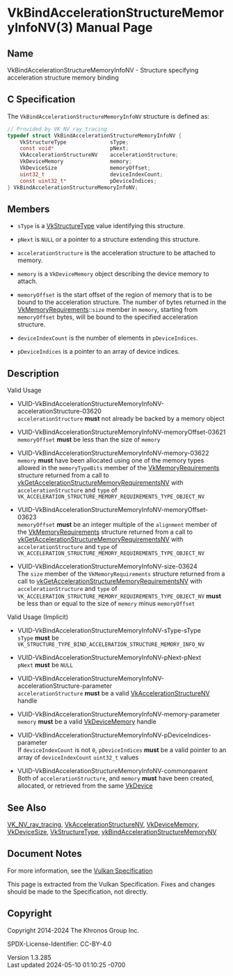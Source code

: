 # VkBindAccelerationStructureMemoryInfoNV(3) Manual Page

## Name

VkBindAccelerationStructureMemoryInfoNV - Structure specifying
acceleration structure memory binding



## <a href="#_c_specification" class="anchor"></a>C Specification

The `VkBindAccelerationStructureMemoryInfoNV` structure is defined as:

``` c
// Provided by VK_NV_ray_tracing
typedef struct VkBindAccelerationStructureMemoryInfoNV {
    VkStructureType              sType;
    const void*                  pNext;
    VkAccelerationStructureNV    accelerationStructure;
    VkDeviceMemory               memory;
    VkDeviceSize                 memoryOffset;
    uint32_t                     deviceIndexCount;
    const uint32_t*              pDeviceIndices;
} VkBindAccelerationStructureMemoryInfoNV;
```

## <a href="#_members" class="anchor"></a>Members

- `sType` is a [VkStructureType](https://registry.khronos.org/vulkan/specs/1.3-extensions/man/html/VkStructureType.html) value identifying
  this structure.

- `pNext` is `NULL` or a pointer to a structure extending this
  structure.

- `accelerationStructure` is the acceleration structure to be attached
  to memory.

- `memory` is a `VkDeviceMemory` object describing the device memory to
  attach.

- `memoryOffset` is the start offset of the region of memory that is to
  be bound to the acceleration structure. The number of bytes returned
  in the [VkMemoryRequirements](https://registry.khronos.org/vulkan/specs/1.3-extensions/man/html/VkMemoryRequirements.html)::`size`
  member in `memory`, starting from `memoryOffset` bytes, will be bound
  to the specified acceleration structure.

- `deviceIndexCount` is the number of elements in `pDeviceIndices`.

- `pDeviceIndices` is a pointer to an array of device indices.

## <a href="#_description" class="anchor"></a>Description

Valid Usage

- <a
  href="#VUID-VkBindAccelerationStructureMemoryInfoNV-accelerationStructure-03620"
  id="VUID-VkBindAccelerationStructureMemoryInfoNV-accelerationStructure-03620"></a>
  VUID-VkBindAccelerationStructureMemoryInfoNV-accelerationStructure-03620  
  `accelerationStructure` **must** not already be backed by a memory
  object

- <a
  href="#VUID-VkBindAccelerationStructureMemoryInfoNV-memoryOffset-03621"
  id="VUID-VkBindAccelerationStructureMemoryInfoNV-memoryOffset-03621"></a>
  VUID-VkBindAccelerationStructureMemoryInfoNV-memoryOffset-03621  
  `memoryOffset` **must** be less than the size of `memory`

- <a href="#VUID-VkBindAccelerationStructureMemoryInfoNV-memory-03622"
  id="VUID-VkBindAccelerationStructureMemoryInfoNV-memory-03622"></a>
  VUID-VkBindAccelerationStructureMemoryInfoNV-memory-03622  
  `memory` **must** have been allocated using one of the memory types
  allowed in the `memoryTypeBits` member of the
  [VkMemoryRequirements](https://registry.khronos.org/vulkan/specs/1.3-extensions/man/html/VkMemoryRequirements.html) structure returned
  from a call to
  [vkGetAccelerationStructureMemoryRequirementsNV](https://registry.khronos.org/vulkan/specs/1.3-extensions/man/html/vkGetAccelerationStructureMemoryRequirementsNV.html)
  with `accelerationStructure` and `type` of
  `VK_ACCELERATION_STRUCTURE_MEMORY_REQUIREMENTS_TYPE_OBJECT_NV`

- <a
  href="#VUID-VkBindAccelerationStructureMemoryInfoNV-memoryOffset-03623"
  id="VUID-VkBindAccelerationStructureMemoryInfoNV-memoryOffset-03623"></a>
  VUID-VkBindAccelerationStructureMemoryInfoNV-memoryOffset-03623  
  `memoryOffset` **must** be an integer multiple of the `alignment`
  member of the [VkMemoryRequirements](https://registry.khronos.org/vulkan/specs/1.3-extensions/man/html/VkMemoryRequirements.html)
  structure returned from a call to
  [vkGetAccelerationStructureMemoryRequirementsNV](https://registry.khronos.org/vulkan/specs/1.3-extensions/man/html/vkGetAccelerationStructureMemoryRequirementsNV.html)
  with `accelerationStructure` and `type` of
  `VK_ACCELERATION_STRUCTURE_MEMORY_REQUIREMENTS_TYPE_OBJECT_NV`

- <a href="#VUID-VkBindAccelerationStructureMemoryInfoNV-size-03624"
  id="VUID-VkBindAccelerationStructureMemoryInfoNV-size-03624"></a>
  VUID-VkBindAccelerationStructureMemoryInfoNV-size-03624  
  The `size` member of the `VkMemoryRequirements` structure returned
  from a call to
  [vkGetAccelerationStructureMemoryRequirementsNV](https://registry.khronos.org/vulkan/specs/1.3-extensions/man/html/vkGetAccelerationStructureMemoryRequirementsNV.html)
  with `accelerationStructure` and `type` of
  `VK_ACCELERATION_STRUCTURE_MEMORY_REQUIREMENTS_TYPE_OBJECT_NV`
  **must** be less than or equal to the size of `memory` minus
  `memoryOffset`

Valid Usage (Implicit)

- <a href="#VUID-VkBindAccelerationStructureMemoryInfoNV-sType-sType"
  id="VUID-VkBindAccelerationStructureMemoryInfoNV-sType-sType"></a>
  VUID-VkBindAccelerationStructureMemoryInfoNV-sType-sType  
  `sType` **must** be
  `VK_STRUCTURE_TYPE_BIND_ACCELERATION_STRUCTURE_MEMORY_INFO_NV`

- <a href="#VUID-VkBindAccelerationStructureMemoryInfoNV-pNext-pNext"
  id="VUID-VkBindAccelerationStructureMemoryInfoNV-pNext-pNext"></a>
  VUID-VkBindAccelerationStructureMemoryInfoNV-pNext-pNext  
  `pNext` **must** be `NULL`

- <a
  href="#VUID-VkBindAccelerationStructureMemoryInfoNV-accelerationStructure-parameter"
  id="VUID-VkBindAccelerationStructureMemoryInfoNV-accelerationStructure-parameter"></a>
  VUID-VkBindAccelerationStructureMemoryInfoNV-accelerationStructure-parameter  
  `accelerationStructure` **must** be a valid
  [VkAccelerationStructureNV](https://registry.khronos.org/vulkan/specs/1.3-extensions/man/html/VkAccelerationStructureNV.html) handle

- <a href="#VUID-VkBindAccelerationStructureMemoryInfoNV-memory-parameter"
  id="VUID-VkBindAccelerationStructureMemoryInfoNV-memory-parameter"></a>
  VUID-VkBindAccelerationStructureMemoryInfoNV-memory-parameter  
  `memory` **must** be a valid [VkDeviceMemory](https://registry.khronos.org/vulkan/specs/1.3-extensions/man/html/VkDeviceMemory.html)
  handle

- <a
  href="#VUID-VkBindAccelerationStructureMemoryInfoNV-pDeviceIndices-parameter"
  id="VUID-VkBindAccelerationStructureMemoryInfoNV-pDeviceIndices-parameter"></a>
  VUID-VkBindAccelerationStructureMemoryInfoNV-pDeviceIndices-parameter  
  If `deviceIndexCount` is not `0`, `pDeviceIndices` **must** be a valid
  pointer to an array of `deviceIndexCount` `uint32_t` values

- <a href="#VUID-VkBindAccelerationStructureMemoryInfoNV-commonparent"
  id="VUID-VkBindAccelerationStructureMemoryInfoNV-commonparent"></a>
  VUID-VkBindAccelerationStructureMemoryInfoNV-commonparent  
  Both of `accelerationStructure`, and `memory` **must** have been
  created, allocated, or retrieved from the same
  [VkDevice](https://registry.khronos.org/vulkan/specs/1.3-extensions/man/html/VkDevice.html)

## <a href="#_see_also" class="anchor"></a>See Also

[VK_NV_ray_tracing](https://registry.khronos.org/vulkan/specs/1.3-extensions/man/html/VK_NV_ray_tracing.html),
[VkAccelerationStructureNV](https://registry.khronos.org/vulkan/specs/1.3-extensions/man/html/VkAccelerationStructureNV.html),
[VkDeviceMemory](https://registry.khronos.org/vulkan/specs/1.3-extensions/man/html/VkDeviceMemory.html),
[VkDeviceSize](https://registry.khronos.org/vulkan/specs/1.3-extensions/man/html/VkDeviceSize.html),
[VkStructureType](https://registry.khronos.org/vulkan/specs/1.3-extensions/man/html/VkStructureType.html),
[vkBindAccelerationStructureMemoryNV](https://registry.khronos.org/vulkan/specs/1.3-extensions/man/html/vkBindAccelerationStructureMemoryNV.html)

## <a href="#_document_notes" class="anchor"></a>Document Notes

For more information, see the <a
href="https://registry.khronos.org/vulkan/specs/1.3-extensions/html/vkspec.html#VkBindAccelerationStructureMemoryInfoNV"
target="_blank" rel="noopener">Vulkan Specification</a>

This page is extracted from the Vulkan Specification. Fixes and changes
should be made to the Specification, not directly.

## <a href="#_copyright" class="anchor"></a>Copyright

Copyright 2014-2024 The Khronos Group Inc.

SPDX-License-Identifier: CC-BY-4.0

Version 1.3.285  
Last updated 2024-05-10 01:10:25 -0700
